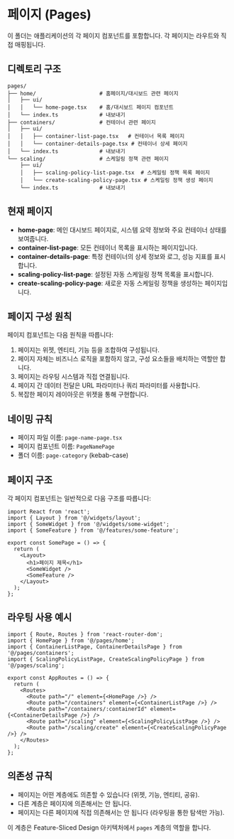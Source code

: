 # 페이지 (Pages)

이 폴더는 애플리케이션의 각 페이지 컴포넌트를 포함합니다. 각 페이지는 라우트와 직접 매핑됩니다.

## 디렉토리 구조

```
pages/
├── home/                    # 홈페이지/대시보드 관련 페이지
│   ├── ui/
│   │   └── home-page.tsx    # 홈/대시보드 페이지 컴포넌트
│   └── index.ts             # 내보내기
├── containers/              # 컨테이너 관련 페이지
│   ├── ui/
│   │   ├── container-list-page.tsx   # 컨테이너 목록 페이지
│   │   └── container-details-page.tsx # 컨테이너 상세 페이지
│   └── index.ts             # 내보내기
└── scaling/                 # 스케일링 정책 관련 페이지
    ├── ui/
    │   ├── scaling-policy-list-page.tsx  # 스케일링 정책 목록 페이지
    │   └── create-scaling-policy-page.tsx # 스케일링 정책 생성 페이지
    └── index.ts             # 내보내기
```

## 현재 페이지

- **home-page**: 메인 대시보드 페이지로, 시스템 요약 정보와 주요 컨테이너 상태를 보여줍니다.
- **container-list-page**: 모든 컨테이너 목록을 표시하는 페이지입니다.
- **container-details-page**: 특정 컨테이너의 상세 정보와 로그, 성능 지표를 표시합니다.
- **scaling-policy-list-page**: 설정된 자동 스케일링 정책 목록을 표시합니다.
- **create-scaling-policy-page**: 새로운 자동 스케일링 정책을 생성하는 페이지입니다.

## 페이지 구성 원칙

페이지 컴포넌트는 다음 원칙을 따릅니다:

1. 페이지는 위젯, 엔티티, 기능 등을 조합하여 구성됩니다.
2. 페이지 자체는 비즈니스 로직을 포함하지 않고, 구성 요소들을 배치하는 역할만 합니다.
3. 페이지는 라우팅 시스템과 직접 연결됩니다.
4. 페이지 간 데이터 전달은 URL 파라미터나 쿼리 파라미터를 사용합니다.
5. 복잡한 페이지 레이아웃은 위젯을 통해 구현합니다.

## 네이밍 규칙

- 페이지 파일 이름: `page-name-page.tsx`
- 페이지 컴포넌트 이름: `PageNamePage`
- 폴더 이름: `page-category` (kebab-case)

## 페이지 구조

각 페이지 컴포넌트는 일반적으로 다음 구조를 따릅니다:

```tsx
import React from 'react';
import { Layout } from '@/widgets/layout';
import { SomeWidget } from '@/widgets/some-widget';
import { SomeFeature } from '@/features/some-feature';

export const SomePage = () => {
  return (
    <Layout>
      <h1>페이지 제목</h1>
      <SomeWidget />
      <SomeFeature />
    </Layout>
  );
};
```

## 라우팅 사용 예시

```tsx
import { Route, Routes } from 'react-router-dom';
import { HomePage } from '@/pages/home';
import { ContainerListPage, ContainerDetailsPage } from '@/pages/containers';
import { ScalingPolicyListPage, CreateScalingPolicyPage } from '@/pages/scaling';

export const AppRoutes = () => {
  return (
    <Routes>
      <Route path="/" element={<HomePage />} />
      <Route path="/containers" element={<ContainerListPage />} />
      <Route path="/containers/:containerId" element={<ContainerDetailsPage />} />
      <Route path="/scaling" element={<ScalingPolicyListPage />} />
      <Route path="/scaling/create" element={<CreateScalingPolicyPage />} />
    </Routes>
  );
};
```

## 의존성 규칙

- 페이지는 어떤 계층에도 의존할 수 있습니다 (위젯, 기능, 엔티티, 공유).
- 다른 계층은 페이지에 의존해서는 안 됩니다.
- 페이지는 다른 페이지에 직접 의존해서는 안 됩니다 (라우팅을 통한 탐색만 가능).

이 계층은 Feature-Sliced Design 아키텍처에서 `pages` 계층의 역할을 합니다. 